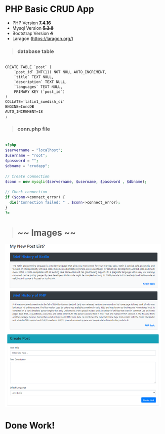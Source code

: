 # PHP Basic CRUD App

- PHP Version ~~**7.4.16**~~
- Mysql Version ~~**5.3.8**~~
- Bootstrap Version ~~**4**~~
- Laragon (https://laragon.org/)

> ### database table

```mysql

CREATE TABLE `post` (
	`post_id` INT(11) NOT NULL AUTO_INCREMENT,
	`title` TEXT NULL,
	`description` TEXT NULL,
	`languages` TEXT NULL,
	PRIMARY KEY (`post_id`)
)
COLLATE='latin1_swedish_ci'
ENGINE=InnoDB
AUTO_INCREMENT=18
;

```

> ### conn.php file

```php

<?php
$servername = "localhost";
$username = "root";
$password = "";
$dbname = "crudapp";

// Create connection
$conn = new mysqli($servername, $username, $password , $dbname);

// Check connection
if ($conn->connect_error) {
  die("Connection failed: " . $conn->connect_error);
}
?>

```

> # ~~ Images ~~

<img src="https://github.com/skills28/php-crud/blob/main/index-page-crud-aap.PNG" title="Home Page">
<img src="https://github.com/skills28/php-crud/blob/main/post-page-crud-app.PNG" title="Create Post">


# Done Work!
